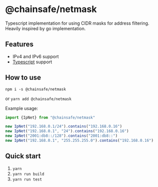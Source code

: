 
# @chainsafe/netmask

Typescript implementation for using CIDR masks for address filtering.
Heavily inspired by go implementation.

## Features

* IPv4 and IPv6 support
* [Typescript](https://www.typescriptlang.org/) support

## How to use

`npm i -s @chainsafe/netmask`

or
`yarn add @chainsafe/netmask`

Example usage:

```typescript
import {IpNet} from "@chainsafe/netmask"

new IpNet("192.168.0.1/24").contains("192.168.0.16")
new IpNet("192.168.0.1", "24").contains("192.168.0.16")
new IpNet("2001:db8::/128").contains("2001:db8::")
new IpNet("192.168.0.1", "255.255.255.0").contains("192.168.0.16")
```

## Quick start

1. `yarn`
2. `yarn run build`
3. `yarn run test`
